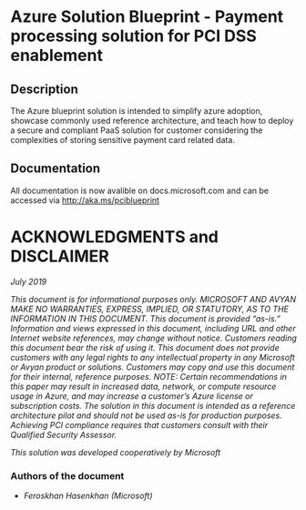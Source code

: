 # Azure Solution Blueprint - Payment processing solution for PCI DSS enablement 


## Description
  


The Azure blueprint solution is intended to simplify azure adoption, showcase commonly used reference architecture, and teach how to deploy a secure and compliant PaaS solution for customer considering the complexities of storing sensitive payment card related data. 


## Documentation
All documentation is now avalible on docs.microsoft.com and can be accessed via http://aka.ms/pciblueprint




# ACKNOWLEDGMENTS and DISCLAIMER


*July 2019*

*This document is for informational purposes only. MICROSOFT AND AVYAN MAKE NO WARRANTIES, EXPRESS, IMPLIED, OR STATUTORY, AS TO THE INFORMATION IN THIS DOCUMENT. This document is provided “as-is.” Information and views expressed in this document, including URL and other Internet website references, may change without notice. Customers reading this document bear the risk of using it.*
*This document does not provide customers with any legal rights to any intellectual property in any Microsoft or Avyan product or solutions.* 
*Customers may copy and use this document for their internal, reference purposes.*
*NOTE: Certain recommendations in this paper may result in increased data, network, or compute resource usage in Azure, and may increase a customer’s Azure license or subscription costs.*
*The solution in this document is intended as a reference architecture pilot and should not be used as-is for production purposes.  Achieving PCI compliance requires that customers consult with their Qualified Security Assessor.*

*This solution was developed cooperatively by Microsoft*


### Authors of the document 

* *Feroskhan Hasenkhan (Microsoft)*
















  
